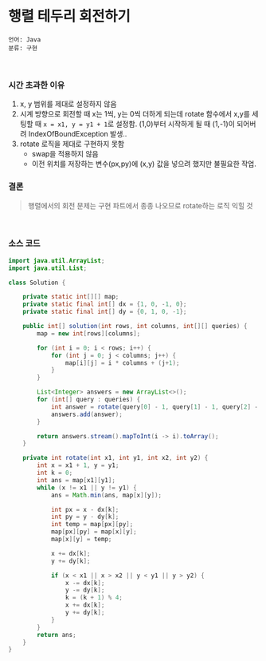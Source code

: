# 행렬 테두리 회전하기

    언어: Java
    분류: 구현

<br>

### 시간 초과한 이유

1) x, y 범위를 제대로 설정하지 않음
2) 시계 방향으로 회전할 때 x는 1씩, y는 0씩 더하게 되는데 rotate 함수에서 x,y를 세팅할 때 `x = x1, y = y1 + 1`로 설정함. (1,0)부터 시작하게 될 때 (1,-1)이 되어버려 IndexOfBoundException 발생.. 
3) rotate 로직을 제대로 구현하지 못함
    - swap을 적용하지 않음
    - 이전 위치를 저장하는 변수(px,py)에 (x,y) 값을 넣으려 했지만 불필요한 작업.

### 결론

> 행렬에서의 회전 문제는 구현 파트에서 종종 나오므로 rotate하는 로직 익힐 것

<br>

### 소스 코드
```java
import java.util.ArrayList;
import java.util.List;

class Solution {

    private static int[][] map;
    private static final int[] dx = {1, 0, -1, 0};
    private static final int[] dy = {0, 1, 0, -1};

    public int[] solution(int rows, int columns, int[][] queries) {
        map = new int[rows][columns];

        for (int i = 0; i < rows; i++) {
            for (int j = 0; j < columns; j++) {
                map[i][j] = i * columns + (j+1);
            }
        }

        List<Integer> answers = new ArrayList<>();
        for (int[] query : queries) {
            int answer = rotate(query[0] - 1, query[1] - 1, query[2] - 1, query[3] - 1);
            answers.add(answer);
        }

        return answers.stream().mapToInt(i -> i).toArray();
    }

    private int rotate(int x1, int y1, int x2, int y2) {
        int x = x1 + 1, y = y1;
        int k = 0;
        int ans = map[x1][y1];
        while (x != x1 || y != y1) {
            ans = Math.min(ans, map[x][y]);

            int px = x - dx[k];
            int py = y - dy[k];
            int temp = map[px][py];
            map[px][py] = map[x][y];
            map[x][y] = temp;

            x += dx[k];
            y += dy[k];

            if (x < x1 || x > x2 || y < y1 || y > y2) {
                x -= dx[k];
                y -= dy[k];
                k = (k + 1) % 4;
                x += dx[k];
                y += dy[k];
            }
        }
        return ans;
    }
}
```